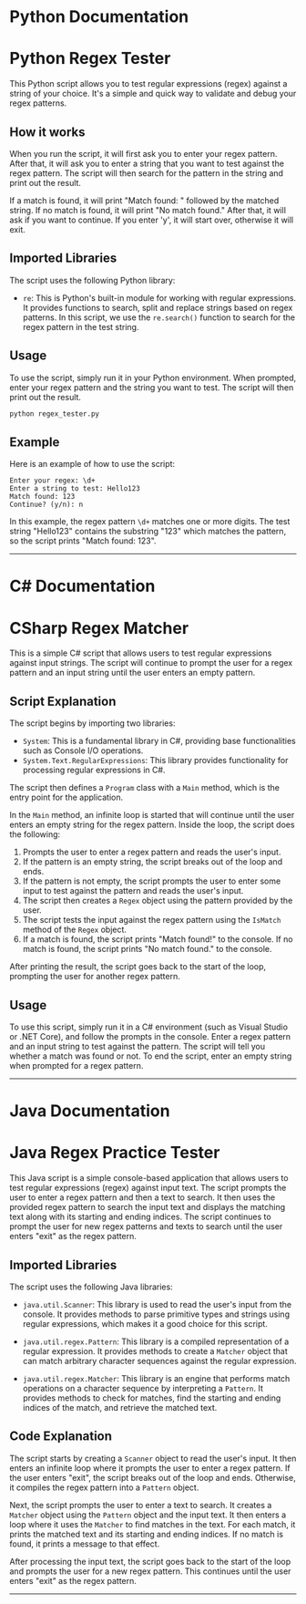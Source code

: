 # Python Documentation

# Python Regex Tester

This Python script allows you to test regular expressions (regex) against a string of your choice. It's a simple and quick way to validate and debug your regex patterns.

## How it works

When you run the script, it will first ask you to enter your regex pattern. After that, it will ask you to enter a string that you want to test against the regex pattern. The script will then search for the pattern in the string and print out the result.

If a match is found, it will print "Match found: " followed by the matched string. If no match is found, it will print "No match found." After that, it will ask if you want to continue. If you enter 'y', it will start over, otherwise it will exit.

## Imported Libraries

The script uses the following Python library:

- `re`: This is Python's built-in module for working with regular expressions. It provides functions to search, split and replace strings based on regex patterns. In this script, we use the `re.search()` function to search for the regex pattern in the test string.

## Usage

To use the script, simply run it in your Python environment. When prompted, enter your regex pattern and the string you want to test. The script will then print out the result.

```python
python regex_tester.py
```

## Example

Here is an example of how to use the script:

```
Enter your regex: \d+
Enter a string to test: Hello123
Match found: 123
Continue? (y/n): n
```

In this example, the regex pattern `\d+` matches one or more digits. The test string "Hello123" contains the substring "123" which matches the pattern, so the script prints "Match found: 123".

---

# C# Documentation

# CSharp Regex Matcher

This is a simple C# script that allows users to test regular expressions against input strings. The script will continue to prompt the user for a regex pattern and an input string until the user enters an empty pattern.

## Script Explanation

The script begins by importing two libraries:

- `System`: This is a fundamental library in C#, providing base functionalities such as Console I/O operations.
- `System.Text.RegularExpressions`: This library provides functionality for processing regular expressions in C#.

The script then defines a `Program` class with a `Main` method, which is the entry point for the application.

In the `Main` method, an infinite loop is started that will continue until the user enters an empty string for the regex pattern. Inside the loop, the script does the following:

1. Prompts the user to enter a regex pattern and reads the user's input.
2. If the pattern is an empty string, the script breaks out of the loop and ends.
3. If the pattern is not empty, the script prompts the user to enter some input to test against the pattern and reads the user's input.
4. The script then creates a `Regex` object using the pattern provided by the user.
5. The script tests the input against the regex pattern using the `IsMatch` method of the `Regex` object.
6. If a match is found, the script prints "Match found!" to the console. If no match is found, the script prints "No match found." to the console.

After printing the result, the script goes back to the start of the loop, prompting the user for another regex pattern.

## Usage

To use this script, simply run it in a C# environment (such as Visual Studio or .NET Core), and follow the prompts in the console. Enter a regex pattern and an input string to test against the pattern. The script will tell you whether a match was found or not. To end the script, enter an empty string when prompted for a regex pattern.

---

# Java Documentation

# Java Regex Practice Tester

This Java script is a simple console-based application that allows users to test regular expressions (regex) against input text. The script prompts the user to enter a regex pattern and then a text to search. It then uses the provided regex pattern to search the input text and displays the matching text along with its starting and ending indices. The script continues to prompt the user for new regex patterns and texts to search until the user enters "exit" as the regex pattern.

## Imported Libraries

The script uses the following Java libraries:

- `java.util.Scanner`: This library is used to read the user's input from the console. It provides methods to parse primitive types and strings using regular expressions, which makes it a good choice for this script.

- `java.util.regex.Pattern`: This library is a compiled representation of a regular expression. It provides methods to create a `Matcher` object that can match arbitrary character sequences against the regular expression.

- `java.util.regex.Matcher`: This library is an engine that performs match operations on a character sequence by interpreting a `Pattern`. It provides methods to check for matches, find the starting and ending indices of the match, and retrieve the matched text.

## Code Explanation

The script starts by creating a `Scanner` object to read the user's input. It then enters an infinite loop where it prompts the user to enter a regex pattern. If the user enters "exit", the script breaks out of the loop and ends. Otherwise, it compiles the regex pattern into a `Pattern` object.

Next, the script prompts the user to enter a text to search. It creates a `Matcher` object using the `Pattern` object and the input text. It then enters a loop where it uses the `Matcher` to find matches in the text. For each match, it prints the matched text and its starting and ending indices. If no match is found, it prints a message to that effect.

After processing the input text, the script goes back to the start of the loop and prompts the user for a new regex pattern. This continues until the user enters "exit" as the regex pattern.

---
